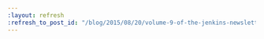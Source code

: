 ```yaml
---
:layout: refresh
:refresh_to_post_id: "/blog/2015/08/20/volume-9-of-the-jenkins-newsletter-continuous-information-is-out"
---
```

